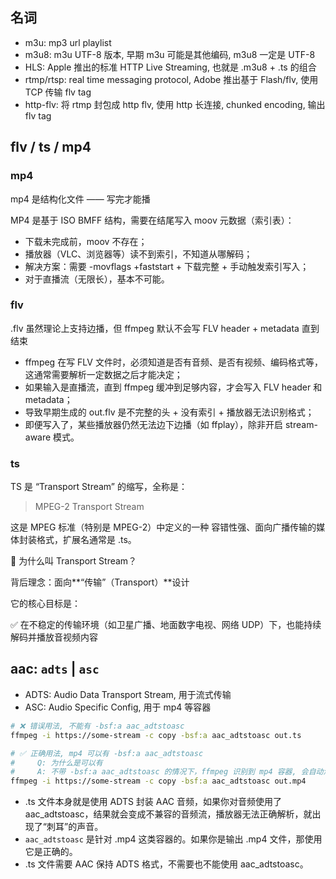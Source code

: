 ## 名词

- m3u: mp3 url playlist
- m3u8: m3u UTF-8 版本, 早期 m3u 可能是其他编码, m3u8 一定是 UTF-8
- HLS: Apple 推出的标准 HTTP Live Streaming, 也就是 .m3u8 + .ts 的组合
- rtmp/rtsp: real time messaging protocol, Adobe 推出基于 Flash/flv, 使用 TCP 传输 flv tag
- http-flv: 将 rtmp 封包成 http flv, 使用 http 长连接, chunked encoding, 输出 flv tag

## flv / ts / mp4

### mp4

mp4 是结构化文件 —— 写完才能播

MP4 是基于 ISO BMFF 结构，需要在结尾写入 moov 元数据（索引表）：

- 下载未完成前，moov 不存在；
- 播放器（VLC、浏览器等）读不到索引，不知道从哪解码；
- 解决方案：需要 -movflags +faststart + 下载完整 + 手动触发索引写入；
- 对于直播流（无限长），基本不可能。

### flv

.flv 虽然理论上支持边播，但 ffmpeg 默认不会写 FLV header + metadata 直到结束

- ffmpeg 在写 FLV 文件时，必须知道是否有音频、是否有视频、编码格式等，这通常需要解析一定数据之后才能决定；
- 如果输入是直播流，直到 ffmpeg 缓冲到足够内容，才会写入 FLV header 和 metadata；
- 导致早期生成的 out.flv 是不完整的头 + 没有索引 + 播放器无法识别格式；
- 即便写入了，某些播放器仍然无法边下边播（如 ffplay），除非开启 stream-aware 模式。

### ts

TS 是 “Transport Stream” 的缩写，全称是：

> MPEG-2 Transport Stream

这是 MPEG 标准（特别是 MPEG-2）中定义的一种 容错性强、面向广播传输的媒体封装格式，扩展名通常是 .ts。

🧱 为什么叫 Transport Stream？

背后理念：面向**“传输”（Transport）**设计

它的核心目标是：

✅ 在不稳定的传输环境（如卫星广播、地面数字电视、网络 UDP）下，也能持续解码并播放音视频内容

## aac: `adts` | `asc`

- ADTS: Audio Data Transport Stream, 用于流式传输
- ASC: Audio Specific Config, 用于 mp4 等容器

```sh
# ❌ 错误用法, 不能有 -bsf:a aac_adtstoasc
ffmpeg -i https://some-stream -c copy -bsf:a aac_adtstoasc out.ts

# ✅ 正确用法, mp4 可以有 -bsf:a aac_adtstoasc
#     Q: 为什么是可以有
#     A: 不带 -bsf:a aac_adtstoasc 的情况下，ffmpeg 识别到 mp4 容器, 会自动添加; 使用 `-v verbose` 输出详细日志
ffmpeg -i https://some-stream -c copy -bsf:a aac_adtstoasc out.mp4
```

- .ts 文件本身就是使用 ADTS 封装 AAC 音频，如果你对音频使用了 aac_adtstoasc，结果就会变成不兼容的音频流，播放器无法正确解析，就出现了“刺耳”的声音。
- `aac_adtstoasc` 是针对 .mp4 这类容器的。如果你是输出 .mp4 文件，那使用它是正确的。
- .ts 文件需要 AAC 保持 ADTS 格式，不需要也不能使用 aac_adtstoasc。
